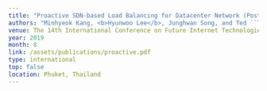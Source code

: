```yaml
---
title: "Proactive SDN-based Load Balancing for Datacenter Network (Poster)"
authors: "Minhyeok Kang, <b>Hyunwoo Lee</b>, Junghwan Song, and Ted ``Taekyoung'' Kwon"
venue: The 14th International Conference on Future Internet Technologies (CFI '19)
year: 2019
month: 8
link: /assets/publications/proactive.pdf
type: international
top: false
location: Phuket, Thailand
---
```

